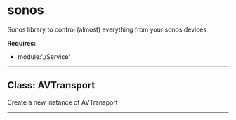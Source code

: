 # sonos

Sonos library to control (almost) everything from your sonos devices

**Requires:**

+ module:'./Service'

* * *

## Class: AVTransport

Create a new instance of AVTransport

* * *
